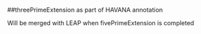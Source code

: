 ##threePrimeExtension as part of HAVANA annotation 

Will be merged with LEAP when fivePrimeExtension is completed
